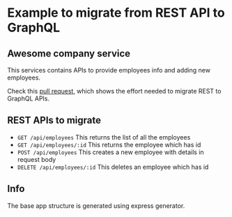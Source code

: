 # Example to migrate from REST API to GraphQL

## Awesome company service
This services contains APIs to provide employees info and adding new employees.

Check this [pull request](https://github.com/haldarmahesh/migrate-rest-api-to-graphql/pull/2/files), which shows the effort needed to migrate REST to GraphQL APIs.

## REST APIs to migrate
* `GET /api/employees`  This returns the list of all the employees
* `GET /api/employees/:id` This returns the employee which has id
* `POST /api/employees` This creates a new employee with details in request body
* `DELETE /api/employees/:id` This deletes an employee which has id

## Info
The base app structure is generated using express generator. 
